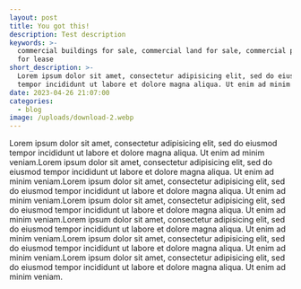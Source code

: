 ```yaml
---
layout: post
title: You got this!
description: Test description
keywords: >-
  commercial buildings for sale, commercial land for sale, commercial property
  for lease
short_description: >-
  Lorem ipsum dolor sit amet, consectetur adipisicing elit, sed do eiusmod
  tempor incididunt ut labore et dolore magna aliqua. Ut enim ad minim veniam.
date: 2023-04-26 21:07:00
categories:
  - blog
image: /uploads/download-2.webp
---
```

Lorem ipsum dolor sit amet, consectetur adipisicing elit, sed do eiusmod tempor incididunt ut labore et dolore magna aliqua. Ut enim ad minim veniam.Lorem ipsum dolor sit amet, consectetur adipisicing elit, sed do eiusmod tempor incididunt ut labore et dolore magna aliqua. Ut enim ad minim veniam.Lorem ipsum dolor sit amet, consectetur adipisicing elit, sed do eiusmod tempor incididunt ut labore et dolore magna aliqua. Ut enim ad minim veniam.Lorem ipsum dolor sit amet, consectetur adipisicing elit, sed do eiusmod tempor incididunt ut labore et dolore magna aliqua. Ut enim ad minim veniam.Lorem ipsum dolor sit amet, consectetur adipisicing elit, sed do eiusmod tempor incididunt ut labore et dolore magna aliqua. Ut enim ad minim veniam.Lorem ipsum dolor sit amet, consectetur adipisicing elit, sed do eiusmod tempor incididunt ut labore et dolore magna aliqua. Ut enim ad minim veniam.Lorem ipsum dolor sit amet, consectetur adipisicing elit, sed do eiusmod tempor incididunt ut labore et dolore magna aliqua. Ut enim ad minim veniam.